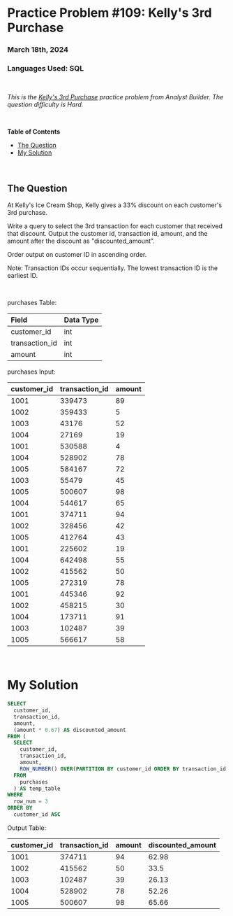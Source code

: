 # **Practice Problem #109: Kelly's 3rd Purchase**
### March 18th, 2024
### Languages Used: SQL

<br>

*This is the [Kelly's 3rd Purchase](https://www.analystbuilder.com/questions/kellys-3rd-purchase-kFaIE) practice problem from Analyst Builder. The question difficulty is Hard.*

<br>

**Table of Contents**

-   [The Question](#the-question)
-   [My Solution](#my-solution)
  
<br>

## The Question

At Kelly's Ice Cream Shop, Kelly gives a 33% discount on each customer's 3rd purchase.

Write a query to select the 3rd transaction for each customer that received that discount. Output the customer id, transaction id, amount, and the amount after the discount as "discounted_amount".

Order output on customer ID in ascending order.

Note: Transaction IDs occur sequentially. The lowest transaction ID is the earliest ID.

<br>

purchases Table:

| Field          | Data Type |
| :------------- | :-------- |
| customer_id    | int       |
| transaction_id | int       |
| amount         | int       |

purchases Input:

| customer_id | transaction_id | amount |
| :---------- | :------------- | :----- |
| 1001        | 339473         | 89     |
| 1002        | 359433         | 5      |
| 1003        | 43176          | 52     |
| 1004        | 27169          | 19     |
| 1001        | 530588         | 4      |
| 1004        | 528902         | 78     |
| 1005        | 584167         | 72     |
| 1003        | 55479          | 45     |
| 1005        | 500607         | 98     |
| 1004        | 544617         | 65     |
| 1001        | 374711         | 94     |
| 1002        | 328456         | 42     |
| 1005        | 412764         | 43     |
| 1001        | 225602         | 19     |
| 1004        | 642498         | 55     |
| 1002        | 415562         | 50     |
| 1005        | 272319         | 78     |
| 1001        | 445346         | 92     |
| 1002        | 458215         | 30     |
| 1004        | 173711         | 91     |
| 1003        | 102487         | 39     |
| 1005        | 566617         | 58     |

<br>

# My Solution

``` SQL
SELECT
  customer_id,
  transaction_id,
  amount,
  (amount * 0.67) AS discounted_amount
FROM (
  SELECT 
    customer_id, 
    transaction_id,
    amount,
    ROW_NUMBER() OVER(PARTITION BY customer_id ORDER BY transaction_id ASC) AS row_num
  FROM 
    purchases
  ) AS temp_table
WHERE
  row_num = 3
ORDER BY
  customer_id ASC
```

Output Table:

| customer_id | transaction_id | amount | discounted_amount |
| :---------- | :------------- | :----- | :---------------- |
| 1001        | 374711         | 94     | 62.98             |
| 1002        | 415562         | 50     | 33.5              |
| 1003        | 102487         | 39     | 26.13             |
| 1004        | 528902         | 78     | 52.26             |
| 1005        | 500607         | 98     | 65.66             |
